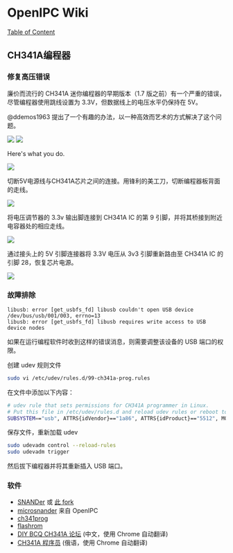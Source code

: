 # OpenIPC Wiki
[Table of Content](../README.zh.md)

CH341A编程器
-----------------

### 修复高压错误

廉价而流行的 CH341A 迷你编程器的早期版本（1.7 版之前）有一个严重的错误，尽管编程器使用跳线设置为 3.3V，但数据线上的电压水平仍保持在 5V。

@ddemos1963 提出了一个有趣的办法，以一种高效而艺术的方式解决了这个问题。

![](../images/hardware-ch341a-hack-1.webp)
![](../images/hardware-ch341a-hack-2.webp)

Here's what you do.

![](../images/hardware-ch341a-hack-6.png)

切断5V电源线与CH341A芯片之间的连接。用锋利的美工刀，切断编程器板背面的走线。

![](../images/hardware-ch341a-hack-3.webp)

将电压调节器的 3.3v 输出脚连接到 CH341A IC 的第 9 引脚，并将其桥接到附近电容器处的相应走线。

![](../images/hardware-ch341a-hack-4.webp)

通过接头上的 5V 引脚连接器将 3.3V 电压从 3v3 引脚重新路由至 CH341A IC 的引脚 28，恢复芯片电源。

![](../images/hardware-ch341a-hack-5.webp)

### 故障排除

```console
libusb: error [get_usbfs_fd] libusb couldn't open USB device /dev/bus/usb/001/003, errno=13
libusb: error [get_usbfs_fd] libusb requires write access to USB device nodes
```

如果在运行编程软件时收到这样的错误消息，则需要调整该设备的 USB 端口的权限。

创建 udev 规则文件

```bash
sudo vi /etc/udev/rules.d/99-ch341a-prog.rules
```

在文件中添加以下内容：

```bash
# udev rule that sets permissions for CH341A programmer in Linux.
# Put this file in /etc/udev/rules.d and reload udev rules or reboot to install
SUBSYSTEM=="usb", ATTRS{idVendor}=="1a86", ATTRS{idProduct}=="5512", MODE="0666"
```

保存文件，重新加载 udev

```bash
sudo udevadm control --reload-rules
sudo udevadm trigger
```

然后拔下编程器并将其重新插入 USB 端口。

### 软件

- [SNANDer](https://github.com/McMCCRU/SNANDer) 或 [此 fork](https://github.com/Droid-MAX/SNANDer)
- [microsnander](https://github.com/OpenIPC/microsnander) 来自 OpenIPC
- [ch341prog](https://github.com/setarcos/ch341prog/)
- [flashrom](https://www.flashrom.org/Flashrom)
- [DIY BCQ CH341A 论坛](http://www.diybcq.com/thread-144131-1-1.html) (中文，使用 Chrome 自动翻译)
- [CH341A 程序员](https://4pda.to/forum/index.php?showtopic=884713) (俄语，使用 Chrome 自动翻译)

